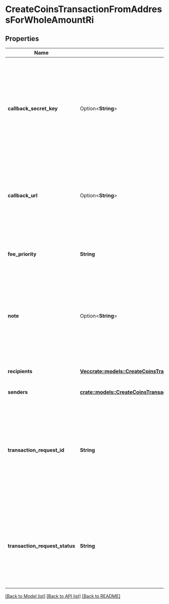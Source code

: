 # CreateCoinsTransactionFromAddressForWholeAmountRi

## Properties

Name | Type | Description | Notes
------------ | ------------- | ------------- | -------------
**callback_secret_key** | Option<**String**> | Represents the Secret Key value provided by the customer. This field is used for security purposes during the callback notification, in order to prove the sender of the callback as Crypto APIs. For more information please see our [Documentation](https://developers.cryptoapis.io/technical-documentation/general-information/callbacks#callback-security). | [optional]
**callback_url** | Option<**String**> | Represents the URL that is set by the customer where the callback will be received at. The callback notification will be received only if and when the event occurs. | [optional]
**fee_priority** | **String** | Represents the fee priority of the automation, whether it is \"slow\", \"standard\" or \"fast\". | 
**note** | Option<**String**> | Represents an optional note to add a free text in, explaining or providing additional detail on the transaction request.Optional Transaction note with additional details | [optional]
**recipients** | [**Vec<crate::models::CreateCoinsTransactionFromAddressForWholeAmountRiRecipients>**](CreateCoinsTransactionFromAddressForWholeAmountRI_recipients.md) | Defines the destination for the transaction, i.e. the recipient(s). | 
**senders** | [**crate::models::CreateCoinsTransactionFromAddressForWholeAmountRiSenders**](CreateCoinsTransactionFromAddressForWholeAmountRI_senders.md) |  | 
**transaction_request_id** | **String** | Represents a unique identifier of the transaction request (the request sent to make a transaction), which helps in identifying which callback and which `referenceId` concern that specific transaction request. | 
**transaction_request_status** | **String** | Defines the status of the transaction, e.g. \"created, \"await_approval\", \"pending\", \"prepared\", \"signed\", \"broadcasted\", \"success\", \"failed\", \"rejected\", mined\". | 

[[Back to Model list]](../README.md#documentation-for-models) [[Back to API list]](../README.md#documentation-for-api-endpoints) [[Back to README]](../README.md)


